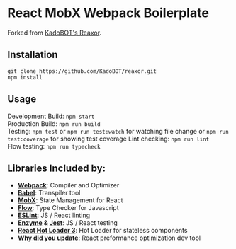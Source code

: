 # React MobX Webpack Boilerplate

Forked from [KadoBOT's Reaxor](https://github.com/KadoBOT/reaxor).

## Installation
```
git clone https://github.com/KadoBOT/reaxor.git
npm install
```

## Usage
Development Build:  ``npm start``  
Production Build: ``npm run build``  
Testing: ``npm test`` or ``npm run test:watch`` for watching file change or ``npm run test:coverage`` for showing test coverage
Lint checking: ``npm run lint``  
Flow testing:  ``npm run typecheck``  

## Libraries Included by:
* [**Webpack**](https://webpack.github.io/): Compiler and Optimizer 
* [**Babel**](https://babeljs.io/): Transpiler tool 
* [**MobX**](https://mobxjs.github.io/mobx/): State Management for React 
* [**Flow**](http://flowtype.org/): Type Checker for Javascript 
* [**ESLint**](http://eslint.org): JS / React linting 
* **[Enzyme](http://airbnb.io/enzyme/) & [Jest](https://facebook.github.io/jest/)**: JS / React testing
* [**React Hot Loader 3**](https://github.com/gaearon/react-hot-boilerplate/pull/61): Hot Loader for stateless components 
* [**Why did you update**](https://github.com/garbles/why-did-you-update): React preformance optimization dev tool 

